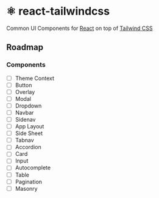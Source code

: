 # ⚛️ react-tailwindcss
Common UI Components for [React](https://reactjs.org) on top of [Tailwind CSS](https://tailwindcss.com)

## Roadmap

### Components

- [ ] Theme Context
- [ ] Button
- [ ] Overlay
- [ ] Modal
- [ ] Dropdown
- [ ] Navbar
- [ ] Sidenav
- [ ] App Layout
- [ ] Side Sheet
- [ ] Tabnav
- [ ] Accordion
- [ ] Card
- [ ] Input
- [ ] Autocomplete
- [ ] Table
- [ ] Pagination
- [ ] Masonry
